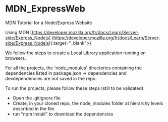 # MDN_ExpressWeb
MDN Tutorial for a Node/Express Website

Using MDN
[https://developer.mozilla.org/fr/docs/Learn/Server-side/Express_Nodejs]
(https://developer.mozilla.org/fr/docs/Learn/Server-side/Express_Nodejs){:target="_blank">}


We follow the steps to create a Local Library application running on browsers.

For all the projects, the 'node_modules' directories containing the dependencies listed in package.json -> dependencies and devdependencies are not saved in the repo.

To run the projects, please follow these steps (still to be validated):
- Open the .gitignore file
- Create, in your cloned repo, the node_modules folder at hierarchy levels described in the file 
- run "npm install" to download the dependencies
